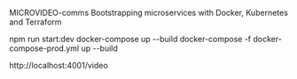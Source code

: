 
MICROVIDEO-comms
Bootstrapping microservices with Docker, Kubernetes and Terraform

npm run start:dev
docker-compose up --build
docker-compose -f docker-compose-prod.yml up --build

http://localhost:4001/video
